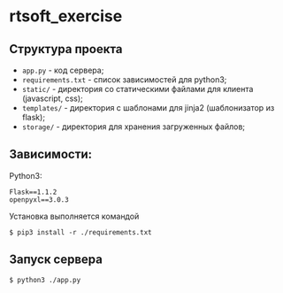# rtsoft_exercise

## Структура проекта

* `app.py` - код сервера;
* `requirements.txt` - список зависимостей для python3;
* `static/` - директория со статическими файлами для клиента (javascript, css);
* `templates/` - директория с шаблонами для jinja2 (шаблонизатор из flask);
* `storage/` - директория для хранения загруженных файлов;

## Зависимости:

Python3:
```plain
Flask==1.1.2
openpyxl==3.0.3
```

Установка выполняется командой

```shell
$ pip3 install -r ./requirements.txt
```

## Запуск сервера

```shell
$ python3 ./app.py
```